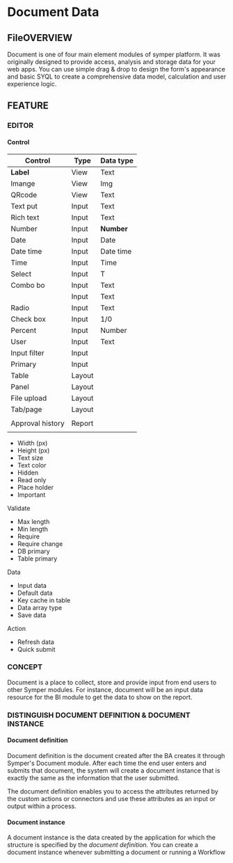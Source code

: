 # Document Data

## FileOVERVIEW

Document is one of four main element modules of symper platform. It was originally designed to provide access, analysis and storage data for your web apps. You can use simple drag & drop to design the form's appearance and basic SYQL to create a comprehensive data model, calculation and user experience logic.

## **FEATURE**

### **EDITOR**

#### Control <a href="#control" id="control"></a>

| Control          | Type   | Data type  |
| ---------------- | ------ | ---------- |
| **Label**        | View   | Text       |
| Imange           | View   | Img        |
| QRcode           | View   | Text       |
| Text put         | Input  | Text       |
| Rich text        | Input  | Text       |
| Number           | Input  | **Number** |
| Date             | Input  | Date       |
| Date time        | Input  | Date time  |
| Time             | Input  | Time       |
| Select           | Input  | T          |
| Combo bo         | Input  | Text       |
|                  | Input  | Text       |
| Radio            | Input  | Text       |
| Check box        | Input  | 1/0        |
| Percent          | Input  | Number     |
| User             | Input  | Text       |
| Input filter     | Input  |            |
| Primary          | Input  |            |
| Table            | Layout |            |
| Panel            | Layout |            |
| File upload      | Layout |            |
| Tab/page         | Layout |            |
|                  |        |            |
| Approval history | Report |            |
|                  |        |            |



* Width (px)
* Height (px)
* Text size
* Text color
* Hidden
* Read only
* Place holder
* Important

Validate

* Max length
* Min length
* Require
* Require change
* DB primary
* Table primary

Data

* Input data
* Default data
* Key cache in table
* Data array type
* Save data

Action

* Refresh data
* Quick submit

### **CONCEPT**

Document is a place to collect, store and provide input from end users to other Symper modules. For instance, document will be an input data resource for the BI module to get the data to show on the report.

### DISTINGUISH DOCUMENT DEFINITION & DOCUMENT INSTANCE

#### Document definition

Document definition is the document created after the BA creates it through Symper's Document module. After each time the end user enters and submits that document, the system will create a document instance that is exactly the same as the information that the user submitted.

The document definition enables you to access the attributes returned by the custom actions or connectors and use these attributes as an input or output within a process.

#### Document instance

A document instance is the data created by the application for which the structure is specified by the _document definition_. You can create a document instance whenever submitting a document or running a Workflow

